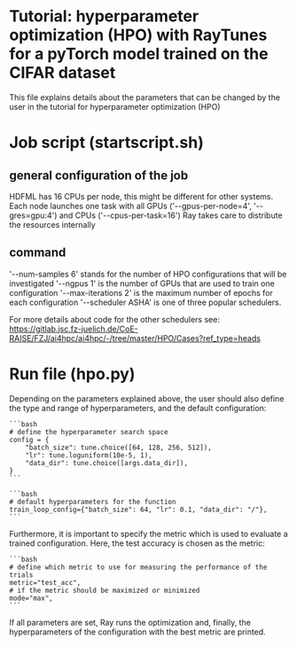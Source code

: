 # Tutorial: hyperparameter optimization (HPO) with RayTunes for a pyTorch model trained on the CIFAR dataset

This file explains details about the parameters that can be changed by the user in the tutorial for hyperparameter optimization (HPO)

# Job script (startscript.sh)

## general configuration of the job

HDFML has 16 CPUs per node, this might be different for other systems. 
Each node launches one task with all GPUs ('--gpus-per-node=4', '--gres=gpu:4') and CPUs ('--cpus-per-task=16')
Ray takes care to distribute the resources internally

## command

'--num-samples 6' stands for the number of HPO configurations that will be investigated
'--ngpus 1' is the number of GPUs that are used to train one configuration
'--max-iterations 2' is the maximum number of epochs for each configuration
'--scheduler ASHA' is one of three popular schedulers. 
     
For more details about code for the other schedulers see: https://gitlab.jsc.fz-juelich.de/CoE-RAISE/FZJ/ai4hpc/ai4hpc/-/tree/master/HPO/Cases?ref_type=heads

# Run file (hpo.py)

Depending on the parameters explained above, the user should also define the type and range of hyperparameters, and the default configuration:

    ```bash
    # define the hyperparameter search space 
    config = {
        "batch_size": tune.choice([64, 128, 256, 512]),
        "lr": tune.loguniform(10e-5, 1),
        "data_dir": tune.choice([args.data_dir]),
    }
    ```

    ```bash
    # default hyperparameters for the function
    train_loop_config={"batch_size": 64, "lr": 0.1, "data_dir": "/"},
    ```

Furthermore, it is important to specify the metric which is used to evaluate a trained configuration. Here, the test accuracy is chosen as the metric:

    ```bash
    # define which metric to use for measuring the performance of the trials
    metric="test_acc",
    # if the metric should be maximized or minimized 
    mode="max",
    ```

If all parameters are set, Ray runs the optimization and, finally, the hyperparameters of the configuration with the best metric are printed.
